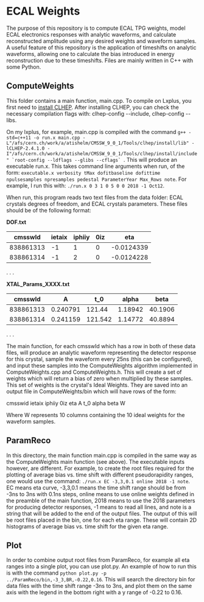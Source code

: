  
# ECAL Weights

The purpose of this repository is to compute ECAL TPG weights, model ECAL electronics responses with analytic waveforms, and calculate reconstructed amplitude using any desired weights and waveform samples. A useful feature of this repository is the application of timeshifts on analytic waveforms, allowing one to calculate the bias introduced in energy reconstruction due to these timeshifts. Files are mainly written in C++ with some Python. 

## ComputeWeights

This folder contains a main function, main.cpp. To compile on Lxplus, you first need to [install CLHEP](https://gitlab.cern.ch/compass-tgeant/TGEANT/wikis/Installation-Guide-AGKetzer-Bonn,-lxplus-CERN). After installing CLHEP, you can check the necessary compilation flags with: clhep-config --include, clhep-config --libs.

On my lxplus, for example, main.cpp is compiled with the command ```g++ -std=c++11 -o run.x main.cpp -L"/afs/cern.ch/work/a/atishelm/CMSSW_9_0_1/Tools/clhep/install/lib" -lCLHEP-2.4.1.0 -I"/afs/cern.ch/work/a/atishelm/CMSSW_9_0_1/Tools/clhep/install/include" `root-config --ldflags --glibs --cflags` ```. This will produce an executable run.x. This takes command line arguments when run, of the form: ```executable.x verbosity tMax dofitbaseline dofittime npulsesamples npresamples pedestal ParameterYear Max_Rows note```. For example, I run this with: ```./run.x 0 3 1 0 5 0 0 2018 -1 Oct12```.

When run, this program reads two text files from the data folder: ECAL crystals degrees of freedom, and ECAL crystals parameters. These files should be of the following format:

**DOF.txt**

|  cmsswId  | ietaix | iphiiy | 0iz |     eta    |
| ----------|--------|--------|-----|------------|
| 838861313 |   -1   |   1    |  0  | -0.0124339 |
| 838861314 |   -1   |   2    |  0  | -0.0124228 |

.
.
.

**XTAL_Params_XXXX.txt**

|  cmsswId  |    A     |   t_0   |  alpha  |  beta   |
| ----------|----------|---------|---------|---------|
| 838861313 | 0.240791 | 121.44  | 1.18942 | 40.1906 |
| 838861314 | 0.241159 | 121.542 | 1.14772 | 40.8894 |

.
.
.

The main function, for each cmsswId which has a row in both of these data files, will produce an analytic waveform representing the detector response for this crystal, sample the waveform every 25ns (this can be configured), and input these samples into the ComputeWeights algorithm implemented in ComputeWeights.cpp and ComputeWeights.h. This will create a set of weights which will return a bias of zero when multiplied by these samples. This set of weights is the crystal's Ideal Weights. They are saved into an output file in ComputeWeights/bin which will have rows of the form:

cmsswid	ietaix	iphiiy	0iz	eta	A	t_0	alpha	beta	W

Where W represents 10 columns containing the 10 ideal weights for the waveform samples. 

## ParamReco

In this directory, the main function main.cpp is compiled in the same way as the ComputeWeights main function (see above). The executable inputs however, are different. For example, to create the root files required for the plotting of average bias vs. time shift with different pseudorapidity ranges, one would use the command: ``` ./run.x EC -3,3,0.1 online 2018 -1 note ```. EC means eta curve, -3,3,0.1 means the time shift range should be from -3ns to 3ns with 0.1ns steps, online means to use online weights defined in the preamble of the main function, 2018 means to use the 2018 parameters for producing detector responses, -1 means to read all lines, and note is a string that will be added to the end of the output files. The output of this will be root files placed in the bin, one for each eta range. These will contain 2D histograms of average bias vs. time shift for the given eta range. 

## Plot

In order to combine output root files from ParamReco, for example all eta ranges into a single plot, you can use plot.py. An example of how to run this is with the command ```python plot.py -p ../ParamReco/bin,-3_3,BR,-0.22,0.16```. This will search the directory bin for data files with the time shift range -3ns to 3ns, and plot them on the same axis with the legend in the bottom right with a y range of -0.22 to 0.16. 
